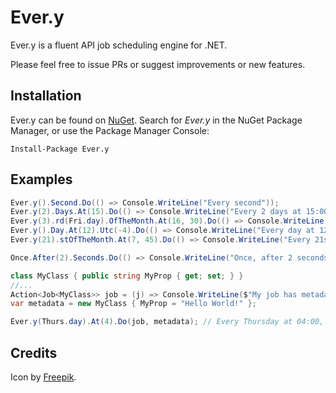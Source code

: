 # Ever.y

Ever.y is a fluent API job scheduling engine for .NET.

Please feel free to issue PRs or suggest improvements or new features.

## Installation
Ever.y can be found on [NuGet](https://www.nuget.org/packages/Ever.y). Search for _Ever.y_ in the NuGet Package Manager, or use the Package Manager Console:

```
Install-Package Ever.y
```

## Examples

```c#
Ever.y().Second.Do(() => Console.WriteLine("Every second"));
Ever.y(2).Days.At(15).Do(() => Console.WriteLine("Every 2 days at 15:00"));
Ever.y(3).rd(Fri.day).OfTheMonth.At(16, 30).Do(() => Console.WriteLine("Every 3rd Friday of the month at 16:30"));
Ever.y().Day.At(12).Utc(-4).Do(() => Console.WriteLine("Every day at 12:00 in the UTC-04:00 time zone"));
Ever.y(21).stOfTheMonth.At(7, 45).Do(() => Console.WriteLine("Every 21st of the month at 7:45"));

Once.After(2).Seconds.Do(() => Console.WriteLine("Once, after 2 seconds"));
```

```c#
class MyClass { public string MyProp { get; set; } }
//...
Action<Job<MyClass>> job = (j) => Console.WriteLine($"My job has metadata: {j.Metadata.MyProp}");
var metadata = new MyClass { MyProp = "Hello World!" };

Ever.y(Thurs.day).At(4).Do(job, metadata); // Every Thursday at 04:00, do job
```

## Credits
Icon by [Freepik](http://www.flaticon.com/authors/freepik).
